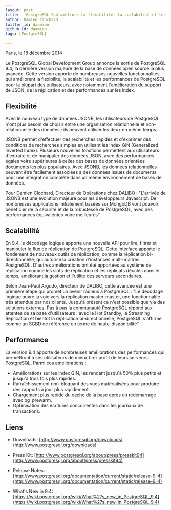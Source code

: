 ```yaml
---
layout: post
title:   PostgreSQL 9.4 améliore la flexibilité, la scalabilité et les performances
author: Damien Clochard
twitter_id: daamien
github_id: daamien
tags: [PostgreSQL]

---
```

Paris, le 18 décembre 2014

Le PostgreSQL Global Development Group annonce la sortie de PostgreSQL 9.4, la dernière version majeure de la base de données open source la plus avancée. Cette version apporte de nombreuses nouvelles fonctionnalités qui améliorent la flexibilité, la scalabilité et les performances de PostgreSQL pour la plupart des utilisateurs, avec notamment l'amélioration du support de JSON, de la réplication et des performances sur les index.

<!--MORE-->

Flexibilité
-----------

Avec le nouveau type de données JSONB, les utilisateurs de PostgreSQL n'ont plus besoin de choisir entre une organisation relationnelle et non-relationnelle des données : ils peuvent utiliser les deux en même temps.

JSONB permet d'effectuer des recherches rapides et d'exprimer des conditions de recherches simples en utilisant les index GIN (Generalized Inverted Index). Plusieurs nouvelles fonctions permettent aux utilisateurs d'extraire et de manipuler des données JSON, avec des performances égales voire supérieures à celles des bases de données orientées documents les plus populaires. Avec JSONB, les données relationnelles peuvent être facilement associées à des données issues de documents pour une intégration complète dans un même environnement de bases de données.

Pour Damien Clochard, Directeur de Opérations chez DALIBO : "L'arrivée de JSONB est une évolution majeure pour les développeurs Javascript. De nombreuses applications initialement basées sur MongoDB vont pouvoir bénéficier de la sécurité et de la robustesse de PostgreSQL, avec des performances équivalentes voire meilleures".


Scalabilité
-----------

En 9.4, le décodage logique apporte une nouvelle API pour lire, filtrer et manipuler le flux de réplication de PostgreSQL. Cette interface apporte le fondement de nouveaux outils de réplication, comme la réplication bi-directionnelle, qui autorise la création d'instances multi-maîtres PostgreSQL. D'autres améliorations ont été apportées au système de réplication comme les slots de réplication et les réplicats décalés dans le temps, améliorant la gestion et l'utilité des serveurs secondaires.

Selon Jean-Paul Argudo, directeur de DALIBO, cette avancée est une première étape qui promet un avenir radieux à PostgreSQL : "Le décodage logique ouvre la voie vers la réplication master-master, une fonctionnalité très attendue par nos clients.  Jusqu'à présent ce n'est possible que via des solutions externes. Pas à pas la communauté PostgreSQL répond aux attentes de sa base d'utilisateurs : avec le Hot Standby, la Streaming Replication et bientôt la réplication bi-directionnelle, PostgreSQL s'affirme comme un SGBD de référence en terme de haute-disponibilité"



Performance
-----------

La version 9.4 apporte de nombreuses améliorations des performances qui permettront à ses utilisateurs de mieux tirer profit de leurs serveurs PostgreSQL. Parmi ces améliorations :
  * Améliorations sur les index GIN, les rendant jusqu'à 50% plus petits et jusqu'à trois fois plus rapides.
  * Rafraîchissement non-bloquant des vues matérialisées pour produire des rapports à jour plus rapidement.
  * Chargement plus rapide du cache de la base après un redémarrage avec pg_prewarm.
  * Optimisation des écritures concurrentes dans les journaux de transactions.




Liens
-----

  * Downloads: [http://www.postgresql.org/downloads](http://www.postgresql.org/downloads)

  * Press Kit: [http://www.postgresql.org/about/press/presskit94](http://www.postgresql.org/about/press/presskit94)

  * Release Notes: [http://www.postgresql.org/documentation/current/static/release-9-4](http://www.postgresql.org/documentation/current/static/release-9-4)

  * What's New in 9.4: [https://wiki.postgresql.org/wiki/What%27s_new_in_PostgreSQL_9.4](https://wiki.postgresql.org/wiki/What%27s_new_in_PostgreSQL_9.4)
